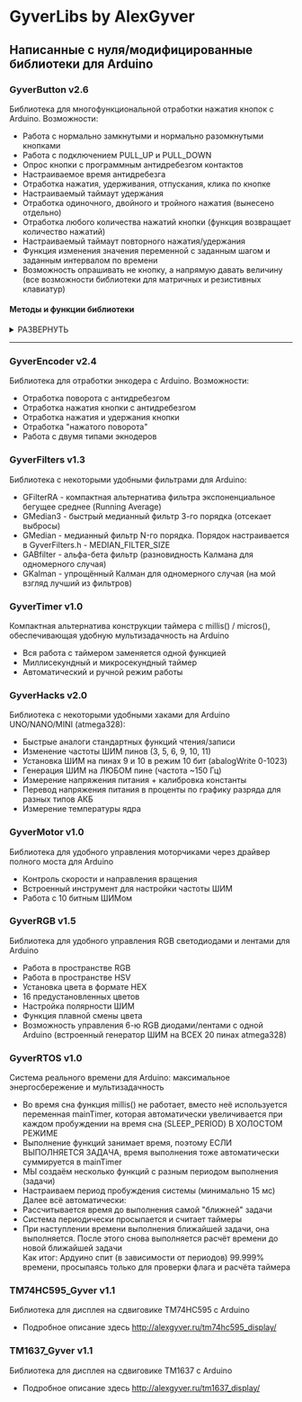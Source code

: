 # GyverLibs by AlexGyver
## Написанные с нуля/модифицированные библиотеки для Arduino
### GyverButton v2.6
Библиотека для многофункциональной отработки нажатия кнопок с Arduino. Возможности:
- Работа с нормально замкнутыми и нормально разомкнутыми кнопками
- Работа с подключением PULL_UP и PULL_DOWN
- Опрос кнопки с программным антидребезгом контактов
- Настраиваемое время антидребезга
- Отработка нажатия, удерживания, отпускания, клика по кнопке
- Настраиваемый таймаут удержания
- Отработка одиночного, двойного и тройного нажатия (вынесено отдельно)
- Отработка любого количества нажатий кнопки (функция возвращает количество нажатий)
- Настраиваемый таймаут повторного нажатия/удержания
- Функция изменения значения переменной с заданным шагом и заданным интервалом по времени
- Возможность опрашивать не кнопку, а напрямую давать величину (все возможности библиотеки для матричных и резистивных клавиатур)
#### Методы и функции библиотеки
<details>
<summary>РАЗВЕРНУТЬ</summary>
<p>
Смотри примеры в папке examples!

```C
GButton(uint8_t pin);								// класс кнопки, принимает пин
	
GButton(uint8_t PIN, boolean type, boolean dir);	// класс кнопки, принимает PIN пин, тип type (HIGH_PULL / LOW_PULL) и направление dir (NORM_OPEN / NORM_CLOSE)
													// HIGH_PULL - кнопка подключена к GND, пин подтянут к VCC, pinMode - INPUT_PULLUP (по умолчанию)
													// LOW_PULL - кнопка подключена к VCC, пин подтянут к GND, pinMode - INPUT
													// NORM_OPEN - кнопка по умолчанию разомкнута
													// NORM_CLOSE - кнопка по умолчанию замкнута
	
void setDebounce(uint16_t debounce);				// установка времени антидребезга (по умолчанию 80 мс)
void setTimeout(uint16_t timeout);					// установка таймаута удержания (по умолчанию 500 мс)	
void setStepTimeout(uint16_t step_timeout);			// установка таймаута между инкрементами (по умолчанию 400 мс)	
void setType(boolean type);							// установка типа кнопки (HIGH_PULL - подтянута к питанию, LOW_PULL - к gnd)	
void setDirection(boolean dir);						// установка направления (разомкнута/замкнута по умолчанию - NORM_OPEN, NORM_CLOSE)	
	
void setTickMode(boolean tickMode);					// (MANUAL / AUTO) ручной или автоматический опрос кнопки функцией tick()	
													// MANUAL - нужно вызывать функцию tick() вручную														
													// AUTO - tick() входит во все остальные функции и опрашивается сама
	
void tick();										// опрос кнопки	
void tick(boolean state);							// опрос внешнего значения (0 нажато, 1 не нажато) (для матричных, резистивных клавиатур и джойстиков)
	
boolean isPress();		// возвращает true при нажатии на кнопку. Сбрасывается после вызова
boolean isRelease();	// возвращает true при отпускании кнопки. Сбрасывается после вызова
boolean isClick();		// возвращает true при клике. Сбрасывается после вызова
boolean isHolded();		// возвращает true при удержании дольше timeout. Сбрасывается после вызова
boolean isHold();		// возвращает true при нажатой кнопке, не сбрасывается
boolean state();		// возвращает состояние кнопки

boolean isSingle();		// возвращает true при одиночном клике. Сбрасывается после вызова
boolean isDouble();		// возвращает true при двойном клике. Сбрасывается после вызова
boolean isTriple();		// возвращает true при тройном клике. Сбрасывается после вызова
	
boolean hasClicks();	// проверка на наличие кликов. Сбрасывается после вызова
uint8_t getClicks();	// вернуть количество кликов
	
boolean isStep();		// возвращает true по таймеру setStepTimeout, смотри пример
```
</p>
</details>

---

### GyverEncoder v2.4
Библиотека для отработки энкодера с Arduino. Возможности:
- Отработка поворота с антидребезгом
- Отработка нажатия кнопки с антидребезгом
- Отработка нажатия и удержания кнопки
- Отработка "нажатого поворота"
- Работа с двумя типами экнодеров

### GyverFilters v1.3
Библиотека с некоторыми удобными фильтрами для Arduino:
- GFilterRA - компактная альтернатива фильтра экспоненциальное бегущее среднее (Running Average)			
- GMedian3 - быстрый медианный фильтр 3-го порядка (отсекает выбросы)
- GMedian - медианный фильтр N-го порядка. Порядок настраивается в GyverFilters.h - MEDIAN_FILTER_SIZE
- GABfilter - альфа-бета фильтр (разновидность Калмана для одномерного случая)
- GKalman - упрощённый Калман для одномерного случая (на мой взгляд лучший из фильтров)

### GyverTimer v1.0
Компактная альтернатива конструкции таймера с millis() / micros(), обеспечивающая удобную мультизадачность на Arduino
- Вся работа с таймером заменяется одной функцией
- Миллисекундный и микросекундный таймер
- Автоматический и ручной режим работы

### GyverHacks v2.0
Библиотека с некоторыми удобными хаками для Arduino UNO/NANO/MINI (atmega328):
- Быстрые аналоги стандартных функций чтения/записи
- Изменение частоты ШИМ пинов (3, 5, 6, 9, 10, 11)
- Установка ШИМ на пинах 9 и 10 в режим 10 бит (abalogWrite 0-1023)
- Генерация ШИМ на ЛЮБОМ пине (частота ~150 Гц)
- Измерение напряжения питания + калибровка константы
- Перевод напряжения питания в проценты по графику разряда для разных типов АКБ
- Измерение температуры ядра

### GyverMotor v1.0
Библиотека для удобного управления моторчиками через драйвер полного моста для Arduino
- Контроль скорости и направления вращения
- Встроенный инструмент для настройки частоты ШИМ
- Работа с 10 битным ШИМом

### GyverRGB v1.5
Библиотека для удобного управления RGB светодиодами и лентами для Arduino
- Работа в пространстве RGB
- Работа в пространстве HSV
- Установка цвета в формате HEX
- 16 предустановленных цветов
- Настройка полярности ШИМ	
- Функция плавной смены цвета
- Возможность управления 6-ю RGB диодами/лентами с одной Arduino (встроенный генератор ШИМ на ВСЕХ 20 пинах atmega328)

### GyverRTOS v1.0
Система реального времени для Arduino: максимальное энергосбережение и мультизадачность
- Во время сна функция millis() не работает, вместо неё используется переменная mainTimer, которая автоматически увеличивается при каждом пробуждении на время сна (SLEEP_PERIOD) В ХОЛОСТОМ РЕЖИМЕ
- Выполнение функций занимает время, поэтому ЕСЛИ ВЫПОЛНЯЕТСЯ ЗАДАЧА, время выполнения тоже автоматически суммируется в mainTimer
- МЫ создаём несколько функций с разным периодом выполнения (задачи)
- Настраиваем период пробуждения системы (минимально 15 мс)
Далее всё автоматически:
- Рассчитывается время до выполнения самой "ближней" задачи
- Система периодически просыпается и считает таймеры
- При наступлении времени выполнения ближайшей задачи, она выполняется.
После этого снова выполняется расчёт времени до новой ближайшей задачи  
Как итог: Ардуино спит (в зависимости от периодов) 99.999% времени, просыпаясь только для проверки флага и расчёта таймера

### TM74HC595_Gyver v1.1
Библиотека для дисплея на сдвиговике TM74HC595 с Arduino
- Подробное описание здесь http://alexgyver.ru/tm74hc595_display/

### TM1637_Gyver v1.1
Библиотека для дисплея на сдвиговике TM1637 с Arduino
- Подробное описание здесь http://alexgyver.ru/tm1637_display/